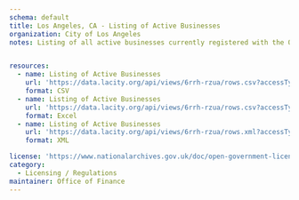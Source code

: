```yaml
---
schema: default
title: Los Angeles, CA - Listing of Active Businesses
organization: City of Los Angeles
notes: Listing of all active businesses currently registered with the Office of Finance. An "active" business is defined as a registered business whose owner has not notified the Office of Finance of a cease of business operations. Updated monthly.


resources:
  - name: Listing of Active Businesses
    url: 'https://data.lacity.org/api/views/6rrh-rzua/rows.csv?accessType=DOWNLOAD'
    format: CSV
  - name: Listing of Active Businesses
    url: 'https://data.lacity.org/api/views/6rrh-rzua/rows.csv?accessType=DOWNLOAD&bom=true&format=true'
    format: Excel
  - name: Listing of Active Businesses
    url: 'https://data.lacity.org/api/views/6rrh-rzua/rows.xml?accessType=DOWNLOAD'
    format: XML

license: 'https://www.nationalarchives.gov.uk/doc/open-government-licence/version/3/'
category:
  - Licensing / Regulations
maintainer: Office of Finance
---
```

